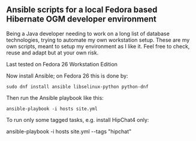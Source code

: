 ## Ansible scripts for a local Fedora based Hibernate OGM developer environment

Being a Java developer needing to work on a long list of database technologies,
trying to automate my own workstation setup.
These are my own scripts, meant to setup my environment as I like it.
Feel free to check, reuse and adapt but at your own risk.

Last tested on Fedora 26 Workstation Edition

Now install Ansible; on Fedora 26 this is done by:

	sudo dnf install ansible libselinux-python python-dnf

Then run the Ansible playbook like this:

	ansible-playbook -i hosts site.yml

To run only some tagged tasks, e.g. install HipChat4 only:

  ansible-playbook -i hosts site.yml --tags "hipchat"

